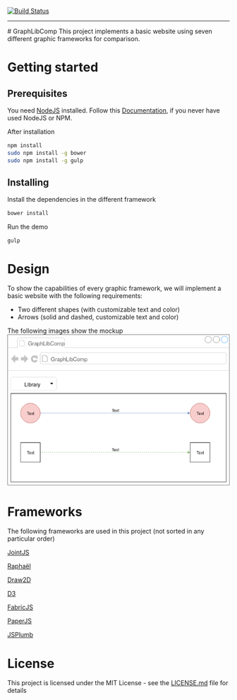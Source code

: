[![Build Status](https://travis-ci.org/axfrank/GraphLibComp.svg?branch=master)](https://travis-ci.org/axfrank/GraphLibComp)
<hr>
# GraphLibComp
This project implements a basic website using seven different graphic frameworks for comparison.

# Getting started
## Prerequisites
You need [NodeJS](https://nodejs.org/en/) installed.
Follow this [Documentation](https://docs.npmjs.com/getting-started/installing-node), if you never have used NodeJS or NPM.

After installation
```bash
npm install
sudo npm install -g bower
sudo npm install -g gulp
```

## Installing
Install the dependencies in the different framework
```bash
bower install
```
Run the demo
```
gulp
```
# Design
To show the capabilities of every graphic framework, we will implement a basic website with the following requirements:
- Two different shapes (with customizable text and color)
- Arrows (solid and dashed, customizable text and color)

The following images show the mockup
![Mockup](docs/img/mockup.png)

# Frameworks
The following frameworks are used in this project (not sorted in any particular order)

[JointJS](https://www.jointjs.com/)

[Raphaël](http://dmitrybaranovskiy.github.io/raphael/)

[Draw2D](http://www.draw2d.org/draw2d/home/index.html)

[D3](https://d3js.org/)

[FabricJS](http://fabricjs.com/)

[PaperJS](http://paperjs.org/)

[JSPlumb](https://jsplumbtoolkit.com/)

# License
This project is licensed under the MIT License - see the [LICENSE.md](LICENSE.md) file for details
